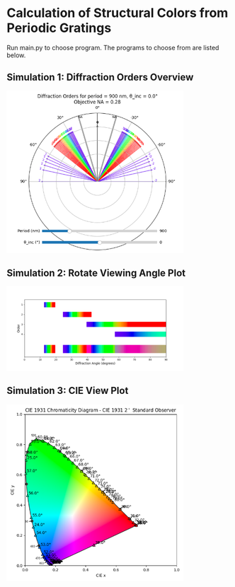# Calculation of Structural Colors from Periodic Gratings

Run main.py to choose program. The programs to choose from are listed below.  

## Simulation 1: Diffraction Orders Overview
<img src="images/diff_order_overview.png" alt="Example Image 1" width="400"/>

## Simulation 2: Rotate Viewing Angle Plot
<img src="images/rotatinator_view.png" alt="Example Image 2" width="400"/>

## Simulation 3: CIE View Plot
<img src="images/cie_overview.png" alt="Example Image 3" width="400"/>

